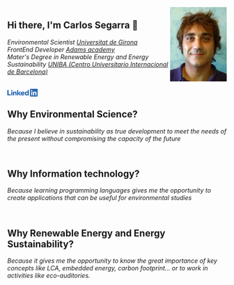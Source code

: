 <img align='right' src="https://github.com/karlos27/karlos27/blob/main/Media/CV_FotoCarnet.jpg" width="130">
<h2> Hi there, I'm Carlos Segarra 👋</h2>

<p><em>Environmental Scientist <a href="https://www.udg.edu/en/">Universitat de Girona</a>
</br>FrontEnd Developer  <a href="https://www.adams.es/nuestros-centros/girona/1/944">Adams academy</a>
</hr>
</br>Mater's Degree in Renewable Energy and Energy Sustainability <a href="https://www.unibarcelona.com/">UNIBA (Centro Universitario Internacional de Barcelona)</a></em></p>
</br>
<a href="https://www.linkedin.com/in/carlossegarragonzalez"><img align='left' src="https://github.com/karlos27/karlos27/blob/main/Media/lnkn.png" width="70"></a>
</br>
</hr>
<h2> Why Environmental Science?</h2>
<p><em>Because I believe in sustainability as true development to meet the needs of the present without compromising the capacity of the future</em></p>
</br>
</hr>
<h2> Why Information technology?</h2>
<p><em>Because learning programming languages gives me the opportunity to create applications that can be useful for environmental studies</em></p>
</br>
</hr>
<h2> Why Renewable Energy and Energy Sustainability?</h2>
<p><em>Because it gives me the opportunity to know the great importance of key concepts like LCA, embedded energy, carbon footprint... or to work in activities like eco-auditories.</em></p>
